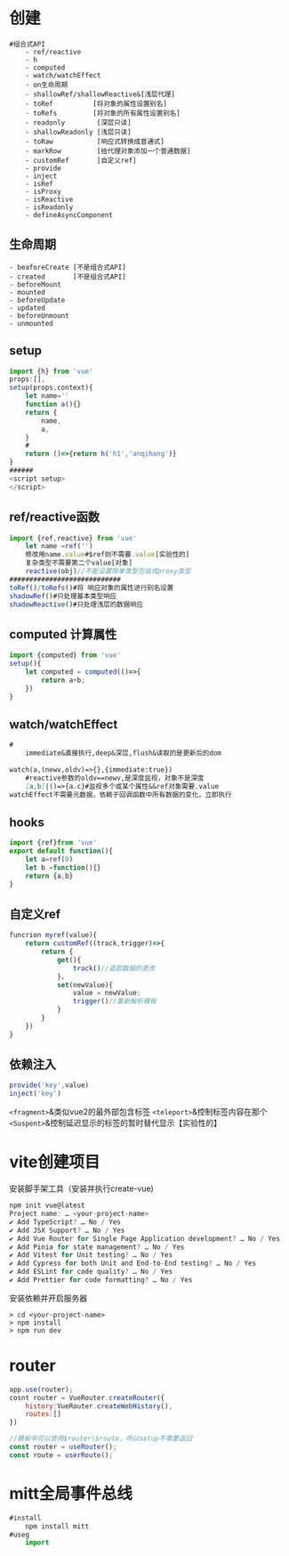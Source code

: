 # 创建

```
#组合式API
	- ref/reactive
	- h
	- computed
	- watch/watchEffect
	- on生命周期
	- shallowRef/shallowReactive&[浅层代理]
	- toRef          [将对象的属性设置别名]
	- toRefs         [将对象的所有属性设置别名]
	- readonly        [深层只读]
	- shallowReadonly [浅层只读]
	- toRaw           [响应式转换成普通式]
	- markRow         [给代理对象添加一个普通数据]
	- customRef       [自定义ref]
	- provide
	- inject
	- isRef
	- isProxy
	- isReactive
	- isReadonly
	- defineAsyncComponent
```

## 生命周期

```
- beaforeCreate [不是组合式API]
- created       [不是组合式API]
- beforeMount
- mounted
- beforeUpdate
- updated
- beforeUnmount
- unmounted
```


## setup

```js
import {h} from 'vue'
props:[],
setup(props,context){
	let name=''
	function a(){}
	return {
		name,
		a,
	}
	#
	return ()=>{return h('h1','anqihang')}
}
######
<script setup>
</script>
```

## ref/reactive函数

```js
import {ref,reactive} from 'vue'
	let name =ref('')
	修改用name.value#$ref则不需要.value[实验性的]
	复杂类型不需要第二个value[对象]
	reactive(obj)//不能设置简单类型包装成proxy类型
############################
toRef()/toRefs()#将 响应对象的属性进行别名设置
shadowRef()#只处理基本类型响应
shadowReactive()#只处理浅层的数据响应
```

## computed 计算属性

```js
import {computed} from 'vue'
setup(){
	let computed = computed(()=>{
		return a+b;
	})
}
```

## watch/watchEffect

```Markdown
#
	immediate&直接执行,deep&深层,flush&读取的是更新后的dom
	
watch(a,(newv,oldv)=>{},{immediate:true})
	#reactive参数的oldv==newv,是深度监视，对象不是深度
	[a,b]|()=>{a.c}#监视多个或某个属性&&ref对象需要.value
watchEffect不需要元数据，依赖于回调函数中所有数据的变化，立即执行
```

## hooks

```js
import {ref}from 'vue'
export default function(){
	let a=ref(0)
	let b =function(){}
	return {a,b}
}
```

## 自定义ref

```js
funcrion myref(value){
	return customRef((track,trigger)=>{
		return {
			get(){
				track()//追踪数据的更改
			}，
			set(newValue){
				value = newValue;
				trigger()//重新解析模板
			}
		}
	})
}
```

## 依赖注入

```js
provide('key',value)
inject('key')
```

`<fragment>`&类似vue2的最外部包含标签
`<teleport>`&控制标签内容在那个
`<Suspent>`&控制延迟显示的标签的暂时替代显示【实验性的】

# vite创建项目

安装脚手架工具（安装并执行create-vue)
```js
npm init vue@latest   
Project name: … <your-project-name> 
✔ Add TypeScript? … No / Yes
✔ Add JSX Support? … No / Yes
✔ Add Vue Router for Single Page Application development? … No / Yes 
✔ Add Pinia for state management? … No / Yes
✔ Add Vitest for Unit testing? … No / Yes
✔ Add Cypress for both Unit and End-to-End testing? … No / Yes
✔ Add ESLint for code quality? … No / Yes 
✔ Add Prettier for code formatting? … No / Yes
```

安装依赖并开启服务器
```
> cd <your-project-name>
> npm install
> npm run dev
```

# router

```js
app.use(router);
cosnt router = VueRouter.createRouter({
	history:VueRouter.createWebHistory(),
	routes:[]
})
```

```js
//模板中可以使用$router\$route，所以setup不需要返回
const router = useRouter();
const route = userRoute();

```

# mitt全局事件总线

```js
#install
	npm install mitt
#useg
	import 
```